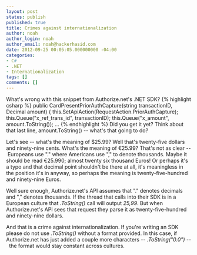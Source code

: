 ```yaml
---
layout: post
status: publish
published: true
title: Crimes against internationalization
author: noah
author_login: noah
author_email: noah@hackerhasid.com
date: 2012-09-25 00:05:05.000000000 -04:00
categories:
- C#
- .NET
- Internationalization
tags: []
comments: []
---
```

What's wrong with this snippet from Authorize.net's .NET SDK?
{% highlight csharp %}
public CardPresentPriorAuthCapture(string transactionID, Decimal amount)
{
  this.SetApiAction(RequestAction.PriorAuthCapture);
  this.Queue("x_ref_trans_id", transactionID);
  this.Queue("x_amount", amount.ToString());
  ...
{% endhighlight %}
Did you get it yet? Think about that last line, amount.ToString() -- what's that going to do?

Let's see -- what's the meaning of $25.99? Well that's twenty-five dollars and ninety-nine cents. What's the meaning of &euro;25.99? That's not as clear --&nbsp;Europeans use "." where Americans use "," to denote thousands. Maybe&nbsp;it should be read &euro;25.990; almost twenty six thousand Euros! Or perhaps it's a typo and that decimal point shouldn't be there at all, it's meaningless in the position it's in anyway, so perhaps the meaning is twenty-five-hundred and ninety-nine Euros.

Well sure enough, Authorize.net's API assumes that "." denotes decimals and "," denotes thousands. If the thread that calls into their SDK is in a European culture that _.ToString()_&nbsp;call will output _25,99_. But when Authorize.net's API sees that request they parse it as twenty-five-hundred and ninety-nine dollars.

And that is a crime against internationalization. If you're writing an SDK please do not use _.ToString()_&nbsp;without a format provided. In this case, if Authorize.net has just added a couple more characters --&nbsp;_.ToString("0.0") --&nbsp;_&nbsp;the format would stay constant across cultures.
